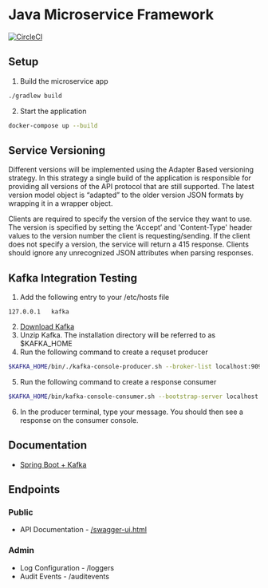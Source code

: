 # Java Microservice Framework

[![CircleCI](https://circleci.com/gh/lucksolutions/spring-boot-microservice.svg?style=svg)](https://circleci.com/gh/lucksolutions/spring-boot-microservice)

## Setup
1. Build the microservice app
```bash
./gradlew build
```
2. Start the application
```bash
docker-compose up --build
```

## Service Versioning
Different versions will be implemented using the Adapter Based versioning strategy. In this strategy a single build of the application is responsible for providing all versions of the API protocol that are still supported. The latest version model object is “adapted” to the older version JSON formats by wrapping it in a wrapper object.

Clients are required to specify the version of the service they want to use. The version is specified by setting the ‘Accept’ and 'Content-Type' header values to the version number the client is requesting/sending. If the client does not specify a version, the service will return a 415 response. Clients should ignore any unrecognized JSON attributes when parsing responses.


## Kafka Integration Testing
1. Add the following entry to your /etc/hosts file
```
127.0.0.1	kafka
```
2. [Download Kafka](http://kafka.apache.org/downloads)
3. Unzip Kafka. The installation directory will be referred to as $KAFKA_HOME
4. Run the following command to create a requset producer
```bash
$KAFKA_HOME/bin/./kafka-console-producer.sh --broker-list localhost:9092 --topic test
```
5. Run the following command to create a response consumer
```bash
$KAFKA_HOME/bin/kafka-console-consumer.sh --bootstrap-server localhost:9092 --topic testResponse --from-beginning
```
6. In the producer terminal, type your message. You should then see a response on the consumer console.

## Documentation
* [Spring Boot + Kafka](http://docs.spring.io/spring-boot/docs/1.5.2.RELEASE/reference/htmlsingle/#boot-features-kafka)

## Endpoints

### Public
* API Documentation - [/swagger-ui.html](http://localhost/swagger-ui.html)

### Admin
* Log Configuration - /loggers
* Audit Events - /auditevents